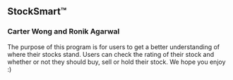 ## StockSmart™
### Carter Wong and Ronik Agarwal



The purpose of this program is for users to get a better understanding of where their stocks stand. Users can check the rating of their stock and whether or not they should buy, sell or hold their stock. We hope you enjoy :)
